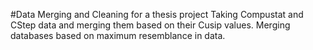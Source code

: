 #Data Merging and Cleaning for a thesis project
Taking Compustat and CStep data and merging them based on their Cusip values. Merging databases based on maximum resemblance in data.
